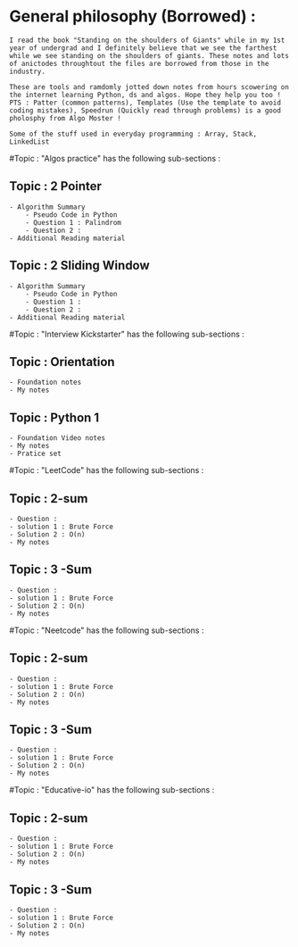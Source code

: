 # General philosophy (Borrowed) : 
    I read the book "Standing on the shoulders of Giants" while in my 1st year of undergrad and I definitely believe that we see the farthest while we see standing on the shoulders of giants. These notes and lots of anictodes throughtout the files are borrowed from those in the industry. 
    
    These are tools and ramdomly jotted down notes from hours scowering on the internet learning Python, ds and algos. Hope they help you too ! 
    PTS : Patter (common patterns), Templates (Use the template to avoid coding mistakes), Speedrun (Quickly read through problems) is a good pholosphy from Algo Moster ! 

    Some of the stuff used in everyday programming : Array, Stack, LinkedList


#Topic : "Algos practice" has the following sub-sections :
## Topic : 2 Pointer

    - Algorithm Summary
        - Pseudo Code in Python
        - Question 1 : Palindrom 
        - Question 2 : 
    - Additional Reading material 
## Topic : 2 Sliding Window 
    
    - Algorithm Summary
        - Pseudo Code in Python
        - Question 1 : 
        - Question 2 : 
    - Additional Reading material 

#Topic : "Interview Kickstarter" has the following sub-sections :

## Topic : Orientation 
    - Foundation notes 
    - My notes 
## Topic : Python 1 

    - Foundation Video notes 
    - My notes 
    - Pratice set 

#Topic : "LeetCode" has the following sub-sections :

## Topic : 2-sum 
    - Question :  
    - solution 1 : Brute Force
    - Solution 2 : O(n) 
    - My notes
## Topic : 3 -Sum 

    - Question :  
    - solution 1 : Brute Force
    - Solution 2 : O(n) 
    - My notes


#Topic : "Neetcode" has the following sub-sections :

## Topic : 2-sum 
    - Question :  
    - solution 1 : Brute Force
    - Solution 2 : O(n) 
    - My notes
## Topic : 3 -Sum 

    - Question :  
    - solution 1 : Brute Force
    - Solution 2 : O(n) 
    - My notes

#Topic : "Educative-io" has the following sub-sections :

## Topic : 2-sum 
    - Question :  
    - solution 1 : Brute Force
    - Solution 2 : O(n) 
    - My notes
## Topic : 3 -Sum 

    - Question :  
    - solution 1 : Brute Force
    - Solution 2 : O(n) 
    - My notes